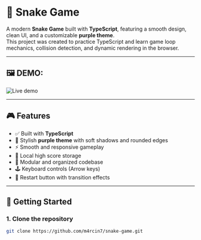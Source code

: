 # 🐍 Snake Game

A modern **Snake Game** built with **TypeScript**, featuring a smooth design, clean UI, and a customizable **purple theme**.  
This project was created to practice TypeScript and learn game loop mechanics, collision detection, and dynamic rendering in the browser.

---

## 🖼️ DEMO:

![Live demo](https://snake-game-blue-nine.vercel.app/)

---

## 🎮 Features

- ✅ Built with **TypeScript**
- 🎨 Stylish **purple theme** with soft shadows and rounded edges
- ⚡ Smooth and responsive gameplay
- 💾 Local high score storage
- 🧩 Modular and organized codebase
- 🕹️ Keyboard controls (Arrow keys)
- 🔄 Restart button with transition effects

---

## 🚀 Getting Started

### 1. Clone the repository
```bash
git clone https://github.com/m4rcin7/snake-game.git
